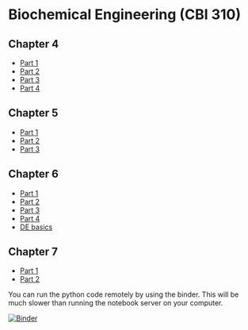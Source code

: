# Biochemical Engineering (CBI 310)

## Chapter 4
* [Part 1](https://nbviewer.jupyter.org/github/willienicol/Biochemical-engineering-notes/blob/master/Chapter%204/Chapter%204%20Part%201.ipynb)
* [Part 2](https://nbviewer.jupyter.org/github/willienicol/Biochemical-engineering-notes/blob/master/Chapter%204/Chapter%204%20Part%202.ipynb)
* [Part 3](https://nbviewer.jupyter.org/github/willienicol/Biochemical-engineering-notes/blob/master/Chapter%204/Chapter%204%20Part%203.ipynb)
* [Part 4](https://nbviewer.jupyter.org/github/willienicol/Biochemical-engineering-notes/blob/master/Chapter%204/Chapter%204%20Part%204.ipynb)

## Chapter 5
* [Part 1](https://nbviewer.jupyter.org/github/willienicol/Biochemical-engineering-notes/blob/master/Chapter%205/Chapter%205%20Part%201.ipynb)
* [Part 2](https://nbviewer.jupyter.org/github/willienicol/Biochemical-engineering-notes/blob/master/Chapter%205/Chapter%205%20Part%202.ipynb)
* [Part 3](https://nbviewer.jupyter.org/github/willienicol/Biochemical-engineering-notes/blob/master/Chapter%205/Chapter%205%20Part%203.ipynb)

## Chapter 6
* [Part 1](https://nbviewer.jupyter.org/github/willienicol/Biochemical-engineering-notes/blob/master/Chapter%206/Chapter%206%20Part%201.ipynb)
* [Part 2](https://nbviewer.jupyter.org/github/willienicol/Biochemical-engineering-notes/blob/master/Chapter%206/Chapter%206%20Part%202.ipynb)
* [Part 3](https://nbviewer.jupyter.org/github/willienicol/Biochemical-engineering-notes/blob/master/Chapter%206/Chapter%206%20Part%203.ipynb)
* [Part 4](https://nbviewer.jupyter.org/github/willienicol/Biochemical-engineering-notes/blob/master/Chapter%206/Chapter%206%20Part%204.ipynb)
* [DE basics](https://nbviewer.jupyter.org/github/willienicol/Biochemical-engineering-notes/blob/master/Chapter%206/DE%20basics.ipynb)

## Chapter 7
* [Part 1](https://nbviewer.jupyter.org/github/willienicol/Biochemical-engineering-notes/blob/master/Chapter%207/Chapter%207%20Part%201.ipynb)
* [Part 2](https://nbviewer.jupyter.org/github/willienicol/Biochemical-engineering-notes/blob/master/Chapter%207/Chapter%207%20part%202.ipynb)

You can run the python code remotely by using the binder. This will be much slower than running the notebook server on your computer.

[![Binder](http://mybinder.org/badge.svg)](http://mybinder.org/repo/willienicol/Biochemical-engineering-notes)
